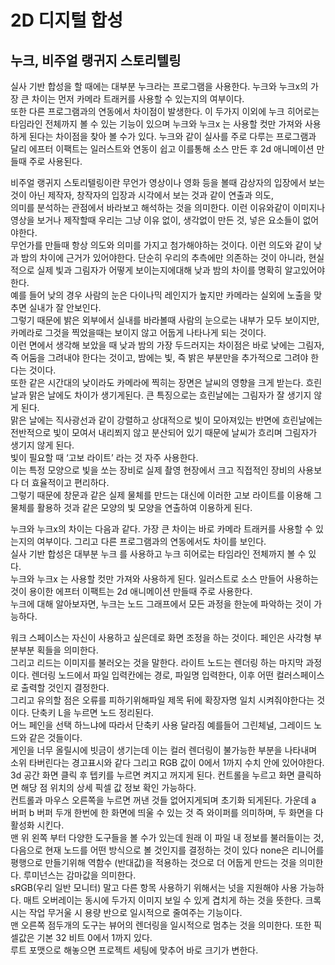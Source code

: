 # 2D 디지털 합성
## 누크, 비주얼 랭귀지 스토리텔링
실사 기반 합성을 할 때에는 대부분 누크라는 프로그램을 사용한다. 누크와 누크x의 가장 큰 차이는 먼저 카메라 트래커를 사용할 수 있는지의 여부이다.  
또한 다른 프로그램과의 연동에서 차이점이 발생한다. 이 두가지 이외에 누크 히어로는 타임라인 전체까지 볼 수 있는 기능이 있으며 누크와 누크x 는 사용할 컷만 가져와 사용하게 된다는 차이점을 찾아 볼 수가 있다. 누크와 같이 실사를 주로 다루는 프로그램과 달리 에프터 이팩트는 일러스트와 연동이 쉽고 이를통해 소스 만든 후 2d 애니메이션 만들때 주로 사용된다.  

비주얼 랭귀지 스토리텔링이란 무언가 영상이나 영화 등을 볼때 감상자의 입장에서 보는 것이 아닌 제작자, 창작자의 입장과 시각에서 보는 것과 같이 연출과 의도,  
의미를 분석하는 관점에서 바라보고 해석하는 것을 의미한다. 이런 이유와같이 이미지나 영상을 보거나 제작할때 우리는 그냥 이유 없이, 생각없이 만든 것, 넣은 요소들이 없어야한다.  
무언가를 만들때 항상 의도와 의미를 가지고 첨가해야하는 것이다.
이런 의도와 같이 낮과 밤의 차이에 근거가 있어야한다. 단순히 우리의 추측에만 의존하는 것이 아니라, 현실적으로 실제 빛과 그림자가 어떻게 보이는지에대해 낮과 밤의 차이를 명확히 알고있어야 한다.  
예를 들어 낮의 경우 사람의 눈은 다이나믹 레인지가 높지만 카메라는 실외에 노출을 맞추면 실내가 잘 안보인다.  
그렇기 때문에 밝은 외부에서 실내를 바라볼때 사람의 눈으로는 내부가 모두 보이지만, 카메라로 그것을 찍었을때는 보이지 않고 어둡게 나타나게 되는 것이다.  
이런 면에서 생각해 보았을 때 낮과 밤의 가장 두드러지는 차이점은 바로 낮에는 그림자, 즉 어둠을 그려내야 한다는 것이고, 밤에는 빛, 즉 밝은 부분만을 추가적으로 그려야 한다는 것이다.  
또한 같은 시간대의 낮이라도 카메라에 찍히는 장면은 날씨의 영향을 크게 받는다. 흐린날과 맑은 날에도 차이가 생기게된다. 큰 특징으로는 흐린날에는 그림자가 잘 생기지 않게 된다.  
맑은 날에는 직사광선과 같이 강렬하고 상대적으로 빛이 모아져있는 반면에 흐린날에는 전반적으로 빛이 모여서 내리쬐지 않고 분산되어 있기 때문에 날씨가 흐리며 그림자가 생기지 않게 된다.  
빛이 필요할 때 ‘고보 라이트’ 라는 것 자주 사용한다.  
이는 특정 모양으로 빛을 쏘는 장비로 실제 촬영 현장에서 크고 직접적인 장비의 사용보다 더 효율적이고 편리하다.  
그렇기 때문에 창문과 같은 실제 물체를 만드는 대신에 이러한 고보 라이트를 이용해 그 물체를 활용하 것과 같은 모양의 빛 모양을 연출하여 이용하게 된다.  

누크와 누크x의 차이는 다음과 같다. 가장 큰 차이는 바로 카메라 트래커를 사용할 수 있는지의 여부이다. 그리고 다른 프로그램과의 연동에서도 차이를 보인다.  
실사 기반 합성은 대부분 누크 를 사용하고 누크 히어로는 타임라인 전체까지 볼 수 있다.  
누크와 누크x 는 사용할 컷만 가져와 사용하게 된다. 일러스트로 소스 만들어 사용하는 것이 용이한 에프터 이팩트는 2d 애니메이션 만들때 주로 사용한다.  
누크에 대해 알아보자면, 누크는 노드 그래프에서 모든 과정을 한눈에 파악하는 것이 가능하다.  

워크 스페이스는 자신이 사용하고 싶은데로 화면 조정을 하는 것이다. 페인은 사각형 부분부분 획들을 의미한다.  
그리고 리드는 이미지를 불러오는 것을 말한다. 라이트 노드는 렌더링 하는 마지막 과정이다. 렌더링 노드에서 파일 입력칸에는 경로, 파일명 입력한다, 이후 어떤 컬러스페이스로 출력할 것인지 결정한다.  
그리고 유의할 점은 오류를 피하기위해파일 제목 뒤에 확장자명 일치 시켜줘야한다는 것이다. 단축키 L을 누르면 노드 정리된다.  
어느 페인을 선택 하느냐에 따라서 단축키 사용 달라짐 예를들어 그린체널, 그레이드 노드와 같은 것들이다.  
게인을 너무 올릴시에 빗금이 생기는데 이는 컬러 렌더링이 불가능한 부분을 나타내며 소위 타버린다는 경고표시와 같다 그리고 RGB 값이 0에서 1까지 수치 안에 있어야한다.  
3d 공간 화면 클릭 후 텝키를 누르면 켜지고 꺼지게 된다. 컨트롤을 누르고 화면 클릭하면 해당 점 위치의 상세 픽셀 값 정보 확인 가능하다.  
컨트롤과 마우스 오른쪽을 누르면 꺼낸 것들 없어지게되며 초기화 되게된다. 가운데 a 버퍼 b 버퍼 두개 한번에 한 화면에 띄울 수 있는 것 즉 와이퍼를 의미하며, 두 화면을 다 활성화 시킨다.  
맨 위 왼쪽 부터 다양한 도구들을 볼 수가 있는데 원래 이 파일 내 정보를 불러들이는 것, 다음으로 현재 노드를 어떤 방식으로 볼 것인지를 결정하는 것이 있다 none은 리니어를 평행으로 만들기위해 역함수 (반대값)을 적용하는 것으로 더 어둡게 만드는 것을 의미한다. 루미넌스는 감마값을 의미한다.  
sRGB(우리 일반 모니터) 말고 다른 항목 사용하기 위해서는 넛을 지원해야 사용 가능하다. 
매트 오버레이는 동시에 두가지 이미지 보일 수 있게 겹치게 하는 것을 뜻한다. 크록시는 작업 무거울 시 용량 반으로 일시적으로 줄여주는 기능이다.  
맨 오른쪽 점두개의 도구는 뷰어의 렌더링을 일시적으로 멈추는 것을 의미한다. 또한 픽셀값은 기본 32 비트 0에서 1까지 있다.  
루트 포맷으로 해놓으면 프로젝트 세팅에 맞추어 바로 크기가 변한다. 
